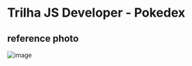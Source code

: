 # Trilha JS Developer - Pokedex
## reference photo
![image](https://github.com/JoaoricardodeOA/js-developer-pokedex/assets/83128494/6a9caa59-2fab-4c49-9bc7-0d5518dff746)
